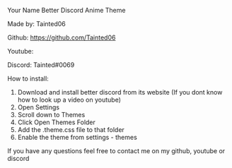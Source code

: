 Your Name Better Discord Anime Theme

Made by: Tainted06

Github: https://github.com/Tainted06

Youtube:

Discord: Tainted#0069

How to install:

1. Download and install better discord from its website (If you dont know how to look up a video on youtube)
2. Open Settings
3. Scroll down to Themes
4. Click Open Themes Folder
5. Add the .theme.css file to that folder
6. Enable the theme from settings - themes

If you have any questions feel free to contact me on my github, youtube or discord
